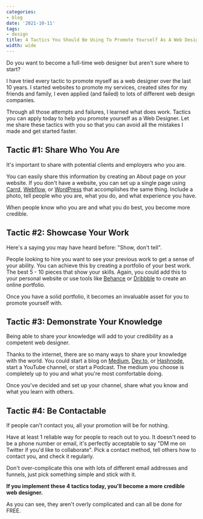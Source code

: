```yaml
---
categories:
- blog
date: '2021-10-11'
tags:
- design
title: 4 Tactics You Should Be Using To Promote Yourself As A Web Designer
width: wide
---
```


Do you want to become a full-time web designer but aren't sure where to start?

I have tried every tactic to promote myself as a web designer over the last 10 years. I started websites to promote my services, created sites for my friends and family, I even applied (and failed) to lots of different web design companies.

Through all those attempts and failures, I learned what does work. Tactics you can apply today to help you promote yourself as a Web Designer. Let me share these tactics with you so that you can avoid all the mistakes I made and get started faster.

## Tactic #1: Share Who You Are

It's important to share with potential clients and employers who you are.

You can easily share this information by creating an About page on your website. If you don't have a website, you can set up a single page using [Carrd](https://carrd.co/), [Webflow](https://webflow.com/), or [WordPress](https://wordpress.com/) that accomplishes the same thing. Include a photo, tell people who you are, what you do, and what experience you have.  

When people know who you are and what you do best, you become more credible. 

## Tactic #2: Showcase Your Work

Here's a saying you may have heard before: "Show, don't tell".

People looking to hire you want to see your previous work to get a sense of your ability. You can achieve this by creating a portfolio of your best work. The best 5 - 10 pieces that show your skills. Again, you could add this to your personal website or use tools like [Behance](https://www.behance.net/) or [Dribbble](https://dribbble.com/) to create an online portfolio.

Once you have a solid portfolio, it becomes an invaluable asset for you to promote yourself with.

## Tactic #3: Demonstrate Your Knowledge

Being able to share your knowledge will add to your credibility as a competent web designer.

Thanks to the internet, there are so many ways to share your knowledge with the world. You could start a blog on [Medium](https://medium.com/), [Dev.to](https://dev.to/), or [Hashnode](https://hashnode.com/), start a YouTube channel, or start a Podcast. The medium you choose is completely up to you and what you're most comfortable doing.

Once you've decided and set up your channel, share what you know and what you learn with others.

## Tactic #4: Be Contactable

If people can't contact you, all your promotion will be for nothing.

Have at least 1 reliable way for people to reach out to you. It doesn't need to be a phone number or email, it's perfectly acceptable to say "DM me on Twitter if you'd like to collaborate". Pick a contact method, tell others how to contact you, and check it regularly.

Don't over-complicate this one with lots of different email addresses and funnels, just pick something simple and stick with it.

**If you implement these 4 tactics today, you'll become a more credible web designer.**

As you can see, they aren't overly complicated and can all be done for FREE.
